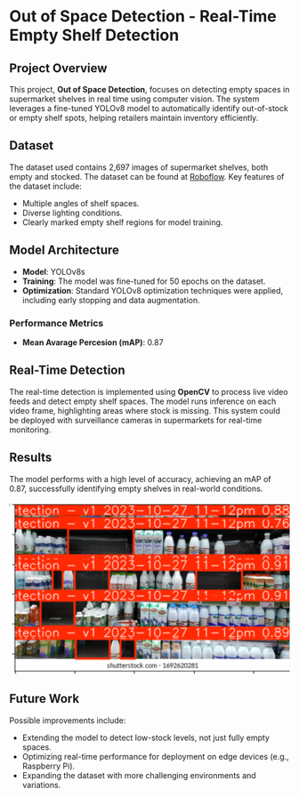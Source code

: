 # Out of Space Detection - Real-Time Empty Shelf Detection

## Project Overview
This project, **Out of Space Detection**, focuses on detecting empty spaces in supermarket shelves in real time using computer vision. The system leverages a fine-tuned YOLOv8 model to automatically identify out-of-stock or empty shelf spots, helping retailers maintain inventory efficiently.

## Dataset
The dataset used contains 2,697 images of supermarket shelves, both empty and stocked. The dataset can be found at [Roboflow](https://universe.roboflow.com/aneesh-obmai/empty-space-brfvt). Key features of the dataset include:
- Multiple angles of shelf spaces.
- Diverse lighting conditions.
- Clearly marked empty shelf regions for model training.

## Model Architecture
- **Model**: YOLOv8s
- **Training**: The model was fine-tuned for 50 epochs on the dataset.
- **Optimization**: Standard YOLOv8 optimization techniques were applied, including early stopping and data augmentation.

### Performance Metrics
- **Mean Avarage Percesion (mAP)**: 0.87

## Real-Time Detection
The real-time detection is implemented using **OpenCV** to process live video feeds and detect empty shelf spaces. The model runs inference on each video frame, highlighting areas where stock is missing. This system could be deployed with surveillance cameras in supermarkets for real-time monitoring.

## Results
The model performs with a high level of accuracy, achieving an mAP of 0.87, successfully identifying empty shelves in real-world conditions.

![Image Detection](https://github.com/EngAhmed19/Out_Of_Space_Detection/blob/main/detection_of_The_Model.png)

## Future Work
Possible improvements include:
- Extending the model to detect low-stock levels, not just fully empty spaces.
- Optimizing real-time performance for deployment on edge devices (e.g., Raspberry Pi).
- Expanding the dataset with more challenging environments and variations.
